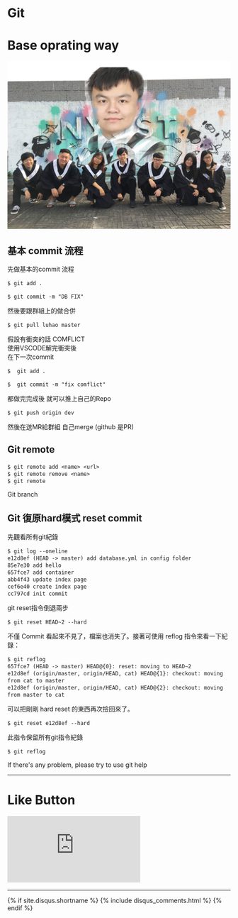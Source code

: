 # Git
# Base oprating way

![ALT_Text](2019/2019-01-12/IMG_2798.JPG)

## 基本 commit 流程

先做基本的commit 流程

```
$ git add .
```
```
$ git commit -m "DB FIX"
```
然後要跟群組上的做合併
```
$ git pull luhao master
```

假設有衝突的話 COMFLICT  
使用VSCODE解完衝突後  
在下一次commit
```
$  git add .
```
```
$  git commit -m "fix comflict"
```
都做完完成後 就可以推上自己的Repo

```
$ git push origin dev
```
然後在送MR給群組 自己merge (github 是PR)

## Git remote

```
$ git remote add <name> <url>
$ git remote remove <name>
$ git remote
```

Git branch

## Git 復原hard模式 reset commit

先觀看所有git紀錄
```
$ git log --oneline
e12d8ef (HEAD -> master) add database.yml in config folder
85e7e30 add hello
657fce7 add container
abb4f43 update index page
cef6e40 create index page
cc797cd init commit
```

git reset指令倒退兩步
```
$ git reset HEAD~2 --hard
```

不僅 Commit 看起來不見了，檔案也消失了。接著可使用 reflog 指令來看一下紀錄：
```
$ git reflog
657fce7 (HEAD -> master) HEAD@{0}: reset: moving to HEAD~2
e12d8ef (origin/master, origin/HEAD, cat) HEAD@{1}: checkout: moving from cat to master
e12d8ef (origin/master, origin/HEAD, cat) HEAD@{2}: checkout: moving from master to cat
```

可以把剛剛 hard reset 的東西再次撿回來了。
```
$ git reset e12d8ef --hard
```



此指令保留所有git指令紀錄
```
$ git reflog
```





If there's any problem, please try to use git help

* * *

# Like Button

<iframe class="lc-margin-top-64 lc-margin-bottom-32 lc-mobile" data-v-b66e9a5a="" frameborder="0" src="https://button.like.co/in/embed/s9443112/button"> </iframe>

* * *

{% if site.disqus.shortname %}
  {% include disqus_comments.html %}
{% endif %}
